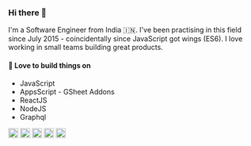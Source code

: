 ### Hi there 👋
I'm a Software Engineer from India 🇮🇳. I've been practising in this field since July 2015 - coincidentally since JavaScript got wings (ES6). I love working in small teams building great products.

#### 🏰 Love to build things on
- JavaScript 
- AppsScript - GSheet Addons
- ReactJS
- NodeJS
- Graphql

<img alt="JavaScript" src="https://user-images.githubusercontent.com/12785973/222378317-bbb6f5b6-e8de-4055-8128-0b75be12f8ba.png" height="20px" /> <img alt="AppsScript" src="https://user-images.githubusercontent.com/12785973/222375795-1c303681-f874-4a28-9c08-c47df733d578.png" height="20px" /> <img alt="React JS" src="https://user-images.githubusercontent.com/12785973/222382390-25f86814-52b9-4187-89b0-d3c8dae6479a.png" height="20px" /> <img  alt="NodeJS" src="https://user-images.githubusercontent.com/12785973/222382753-7ec99fb9-1224-4cd7-b16b-608e9f561f0c.png" height="20px" /> <img alt="Graphql" src="https://user-images.githubusercontent.com/12785973/222383107-deb0892b-ed49-4134-8c11-d9d6155020e9.png" height="20px" />






<!--
**vigneshTheDev/vigneshTheDev** is a ✨ _special_ ✨ repository because its `README.md` (this file) appears on your GitHub profile.

Here are some ideas to get you started:

- 🔭 I’m currently working on ...
- 🌱 I’m currently learning ...
- 👯 I’m looking to collaborate on ...
- 🤔 I’m looking for help with ...
- 💬 Ask me about ...
- 📫 How to reach me: ...
- 😄 Pronouns: ...
- ⚡ Fun fact: ...
-->
